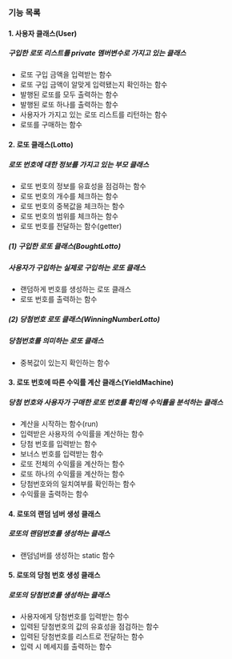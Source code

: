 ### 기능 목록
#### 1. 사용자 클래스(User)
##### 구입한 로또 리스트를 private 멤버변수로 가지고 있는 클래스

- 로또 구입 금액을 입력받는 함수
- 로또 구입 금액이 알맞게 입력됐는지 확인하는 함수
- 발행된 로또를 모두 출력하는 함수
- 발행된 로또 하나를 출력하는 함수
- 사용자가 가지고 있는 로또 리스트를 리턴하는 함수
- 로또를 구매하는 함수

#### 2. 로또 클래스(Lotto)
##### 로또 번호에 대한 정보를 가지고 있는 부모 클래스
- 로또 번호의 정보를 유효성을 점검하는 함수
- 로또 번호의 개수를 체크하는 함수
- 로또 번호의 중복값을 체크하는 함수
- 로또 번호의 범위를 체크하는 함수
- 로또 번호를 전달하는 함수(getter)

##### (1) 구입한 로또 클래스(BoughtLotto)
##### 사용자가 구입하는 실제로 구입하는 로또 클래스
- 랜덤하게 번호를 생성하는 로또 클래스
- 로또 번호를 출력하는 함수


##### (2) 당첨번호 로또 클래스(WinningNumberLotto)
##### 당첨번호를 의미하는 로또 클래스
- 중복값이 있는지 확인하는 함수

#### 3. 로또 번호에 따른 수익률 계산 클래스(YieldMachine)
##### 당첨 번호와 사용자가 구매한 로또 번호를 확인해 수익률을 분석하는 클래스
- 계산을 시작하는 함수(run)
- 입력받은 사용자의 수익률을 계산하는 함수
- 당첨 번호를 입력받는 함수
- 보너스 번호를 입력받는 함수
- 로또 전체의 수익률을 계산하는 함수
- 로또 하나의 수익률을 계산하는 함수
- 당첨번호와의 일치여부를 확인하는 함수
- 수익률을 출력하는 함수

#### 4. 로또의 랜덤 넘버 생성 클래스
##### 로또의 랜덤번호를 생성하는 클래스
- 랜덤넘버를 생성하는 static 함수

#### 5. 로또의 당첨 번호 생성 클래스
##### 로또의 당첨번호를 생성하는 클래스
- 사용자에게 당첨번호를 입력받는 함수
- 입력된 당첨번호의 값의 유효성을 점검하는 함수
- 입력된 당첨번호를 리스트로 전달하는 함수
- 입력 시 메세지를 출력하는 함수
